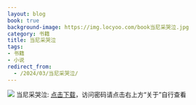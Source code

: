 ```yaml
---
layout: blog
book: true
background-image: https://img.locyoo.com/book当尼采哭泣.jpg
category: 书籍
title: 当尼采哭泣
tags:
- 书籍
- 小说
redirect_from:
  - /2024/03/当尼采哭泣/
---
```

![](https://img.locyoo.com/book当尼采哭泣.jpg)
当尼采哭泣: <a name = "ref1" href="https://url18.ctfile.com/f/50983618-1375543123-83f825?p=3619">点击下载</a>，访问密码请点击右上方“关于”自行查看